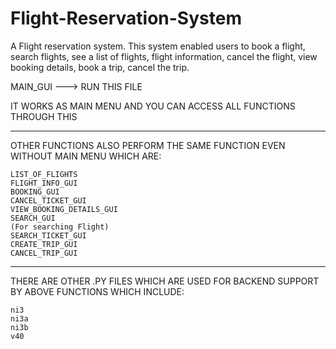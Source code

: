 # Flight-Reservation-System
A Flight reservation system. 
This system enabled users to book a flight, 
search flights, 
see a list of flights, 
flight information, 
cancel the flight, 
view booking details, 
book a trip, 
cancel  the trip.

MAIN_GUI  --->   RUN THIS FILE 

IT WORKS AS MAIN MENU AND YOU CAN ACCESS ALL FUNCTIONS THROUGH THIS

------------------------------------------------------------------------------------------------------------------------------------------------------------
OTHER FUNCTIONS ALSO PERFORM THE SAME FUNCTION EVEN WITHOUT MAIN MENU
WHICH ARE:

	LIST_OF_FLIGHTS
	FLIGHT_INFO_GUI
	BOOKING_GUI
	CANCEL_TICKET_GUI
	VIEW_BOOKING_DETAILS_GUI
	SEARCH_GUI
	(For searching Flight)
	SEARCH_TICKET_GUI
	CREATE_TRIP_GUI
	CANCEL_TRIP_GUI

------------------------------------------------------------------------------------------------------------------------------------------------------------
THERE ARE OTHER .PY FILES WHICH ARE USED FOR BACKEND SUPPORT BY ABOVE FUNCTIONS WHICH INCLUDE:

	ni3	
	ni3a
	ni3b
	v40

